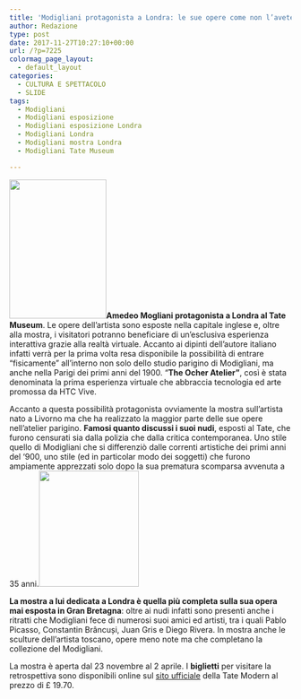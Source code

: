 ```yaml
---
title: 'Modigliani protagonista a Londra: le sue opere come non l’avete mai viste'
author: Redazione
type: post
date: 2017-11-27T10:27:10+00:00
url: /?p=7225
colormag_page_layout:
  - default_layout
categories:
  - CULTURA E SPETTACOLO
  - SLIDE
tags:
  - Modigliani
  - Modigliani esposizione
  - Modigliani esposizione Londra
  - Modigliani Londra
  - Modigliani mostra Londra
  - Modigliani Tate Museum

---
```

<img decoding="async" loading="lazy" class="alignnone  wp-image-7229 alignleft" src="https://progressonline.it/wp-content/uploads/2017/11/Amedeo_Modigliani_063-190x300.jpg" alt="" width="173" height="248" />**Amedeo Mogliani protagonista a Londra al Tate Museum**. Le opere dell&#8217;artista sono esposte nella capitale inglese e, oltre alla mostra, i visitatori potranno beneficiare di un&#8217;esclusiva esperienza interattiva grazie alla realtà virtuale. Accanto ai dipinti dell&#8217;autore italiano infatti verrà per la prima volta resa disponibile la possibilità di entrare &#8220;fisicamente&#8221; all&#8217;interno non solo dello studio parigino di Modigliani, ma anche nella Parigi dei primi anni del 1900. &#8220;**The Ocher Atelier&#8221;**, così è stata denominata la prima esperienza virtuale che abbraccia tecnologia ed arte promossa da HTC Vive.

Accanto a questa possibilità protagonista ovviamente la mostra sull&#8217;artista nato a Livorno ma che ha realizzato la maggior parte delle sue opere nell&#8217;atelier parigino. **Famosi quanto discussi i suoi nudi**, esposti al Tate, che furono censurati sia dalla polizia che dalla critica contemporanea. Uno stile quello di Modigliani che si differenziò dalle correnti artistiche dei primi anni del &#8216;900, uno stile (ed in particolar modo dei soggetti) che furono ampiamente apprezzati solo dopo la sua prematura scomparsa avvenuta a 35 anni.<img decoding="async" loading="lazy" class="alignnone  wp-image-7228 alignright" src="https://progressonline.it/wp-content/uploads/2017/11/Amedeo_Modigliani_-_Portrait_of_Juan_Gris-206x300.jpg" alt="" width="178" height="207" />

**La mostra a lui dedicata a Londra è quella più completa sulla sua opera mai esposta in Gran Bretagna**: oltre ai nudi infatti sono presenti anche i ritratti che Modigliani fece di numerosi suoi amici ed artisti, tra i quali Pablo Picasso, Constantin Brâncuși, Juan Gris e Diego Rivera. In mostra anche le sculture dell&#8217;artista toscano, opere meno note ma che completano la collezione del Modigliani.

La mostra è aperta dal 23 novembre al 2 aprile. I **biglietti** per visitare la retrospettiva sono disponibili online sul <a href="https://tickets.tate.org.uk/ticket/date?cgid=6558" target="_blank" rel="nofollow noopener">sito ufficiale</a> della Tate Modern al prezzo di £ 19.70.